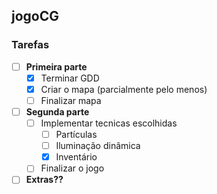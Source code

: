 ## jogoCG

### Tarefas

- [ ] **Primeira parte**
  - [x] Terminar GDD
  - [x] Criar o mapa (parcialmente pelo menos)
  - [ ] Finalizar mapa

- [ ] **Segunda parte**
  - [ ] Implementar tecnicas escolhidas
	- [ ] Partículas
	- [ ] Iluminação  dinâmica
	- [x] Inventário
  - [ ] Finalizar o jogo

- [ ] **Extras??**
